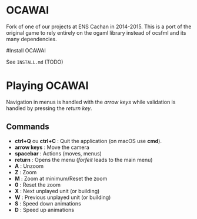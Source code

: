 OCAWAI
======

Fork of one of our projects at ENS Cachan in 2014-2015.
This is a port of the original game to rely entirely on the ogaml library
instead of ocsfml and its many dependencies.

#Install OCAWAI

See `INSTALL.md` (TODO)


# Playing OCAWAI

Navigation in menus is handled with the *arrow keys* while validation is handled
by pressing the *return key*.

## Commands

* **ctrl+Q** ou **ctrl+C** : Quit the application (on macOS use **cmd**).
* **arrow keys** : Move the camera
* **spacebar** : Actions (moves, menus)
* **return** : Opens the menu (*forfeit* leads to the main menu)
* **A** : Unzoom
* **Z** : Zoom
* **M** : Zoom at minimum/Reset the zoom
* **0** : Reset the zoom
* **X** : Next unplayed unit (or building)
* **W** : Previous unplayed unit (or building)
* **S** : Speed down animations
* **D** : Speed up animations
